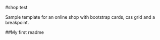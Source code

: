 #shop test

Sample template for an online shop with bootstrap cards, css grid and a breakpoint. 

##My first readme